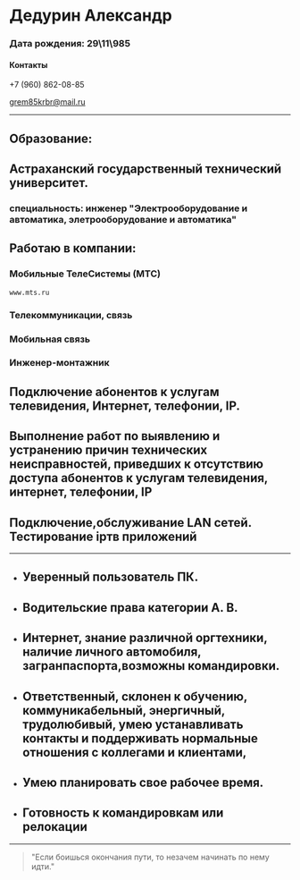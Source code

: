   
  # Дедурин Александр

  

### Дата рождения: 29\11\985


#### Контакты
  +7 (960) 862-08-85
 
  grem85krbr@mail.ru 
  
  ******************

  ## Образование:
  ## Астраханский государственный технический университет.
  ### специальность: инженер "Электрооборудование и автоматика, элетрооборудование и автоматика"
 
  ## Работаю в компании:
  ### Мобильные ТелеСистемы (МТС)
    www.mts.ru

  ### Телекоммуникации, связь
  ### Мобильная связь
  ### Инженер-монтажник
  ##  Подключение абонентов к услугам телевидения, Интернет, телефонии, IP.
  ##  Выполнение работ по выявлению и устранению причин технических неисправностей, приведших к отсутствию доступа абонентов к услугам телевидения, интернет, телефонии, IP
  ##  Подключение,обслуживание LAN сетей. Тестирование ipтв приложений
-------------
  * ## Уверенный пользователь ПК.
  * ## Водительские права категории А. В.
  * ## Интернет, знание различной оргтехники, наличие личного автомобиля, загранпаспорта,возможны командировки.
  * ## Ответственный, склонен к обучению, коммуникабельный, энергичный, трудолюбивый, умею устанавливать контакты и поддерживать нормальные отношения с коллегами и клиентами, 
  * ## Умею планировать свое рабочее время.
  * ## Готовность к командировкам или релокации
*******
   >  "Eсли боишься окончания пути,
  >  то незачем начинать по нему идти."